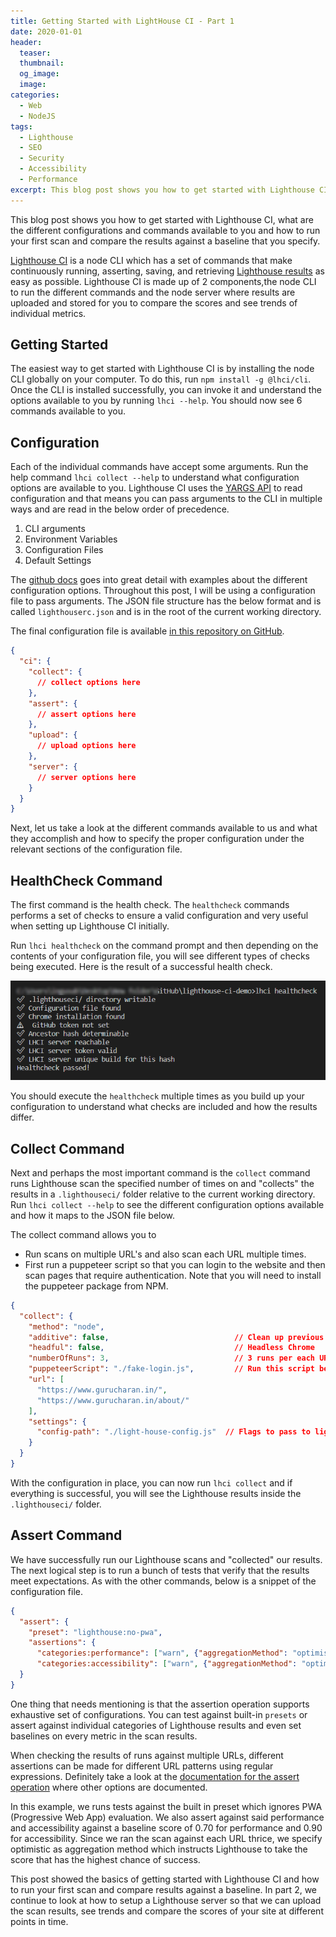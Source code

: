 ```yaml
---
title: Getting Started with LightHouse CI - Part 1
date: 2020-01-01
header:
  teaser: 
  thumbnail: 
  og_image: 
  image: 
categories:
  - Web
  - NodeJS
tags:
  - Lighthouse
  - SEO
  - Security
  - Accessibility
  - Performance
excerpt: This blog post shows you how to get started with Lighthouse CI, what are the different configurations and commands available to you and how to run your first scan and compare the results against a baseline that you specify.
---
```


This blog post shows you how to get started with Lighthouse CI, what are the different configurations and commands available to you and how to run your first scan and compare the results against a baseline that you specify.

[Lighthouse CI](https://github.com/GoogleChrome/lighthouse-ci) is a node CLI which has a set of commands that make continuously running, asserting, saving, and retrieving [Lighthouse results](https://www.gurucharan.in/web/performance-accessibility-security-tests-for-your-website-with-google-lighthouse-audits/) as easy as possible. Lighthouse CI is made up of 2 components,the node CLI to run the different commands and the node server where results are uploaded and stored for you to compare the scores and see trends of individual metrics.

## Getting Started

The easiest way to get started with Lighthouse CI is by installing the node CLI globally on your computer. To do this, run `npm install -g @lhci/cli`. Once the CLI is installed successfully, you can invoke it and understand the options available to you by running `lhci --help`. You should now see 6 commands available to you.

## Configuration

Each of the individual commands have accept some arguments. Run the help command `lhci collect --help` to understand what configuration options are available to you. Lighthouse CI uses the [YARGS API](https://github.com/yargs/yargs/blob/v12.0.5/docs/api.md#envprefix) to read configuration and that means you can pass arguments to the CLI in multiple ways and are read in the below order of precedence.

1. CLI arguments
2. Environment Variables
3. Configuration Files
4. Default Settings

The [github docs](https://github.com/GoogleChrome/lighthouse-ci/blob/master/docs/configuration.md) goes into great detail with examples about the different configuration options. Throughout this post, I will be using a configuration file to pass arguments. The JSON file structure has the below format and is called `lighthouserc.json` and is in the root of the current working directory.

The final configuration file is available [in this repository on GitHub](https://github.com/GuruCharan94/lighthouse-ci-demo).

```json
{
  "ci": {
    "collect": {
      // collect options here
    },
    "assert": {
      // assert options here
    },
    "upload": {
      // upload options here
    },
    "server": {
      // server options here
    }
  }
}
```

Next, let us take a look at the different commands available to us and what they accomplish and how to specify the proper configuration under the relevant sections of the configuration file.

## HealthCheck Command

The first command is the health check. The `healthcheck` commands performs a set of checks to ensure a valid configuration and very useful when setting up Lighthouse CI initially.

Run `lhci healthcheck` on the command prompt and then depending on the contents of your configuration file, you will see different types of checks being executed. Here is the result of a successful health check.

![Lighthouse CI Health Check Results](/assets/images/lhci/lhci-healthcheck.png)

You should execute the `healthcheck` multiple times as you build up your configuration to understand what checks are included and how the results differ.

## Collect Command

Next and perhaps the most important command is the `collect` command runs Lighthouse scan the specified number of times on and "collects" the results in a `.lighthouseci/` folder relative to the current working directory. Run `lhci collect --help` to see the different configuration options available and how it maps to the JSON file below.

The collect command allows you to

- Run scans on multiple URL's and also scan each URL multiple times.
- First run a puppeteer script so that you can login to the website and then scan pages that require authentication. Note that you will need to install the puppeteer package from NPM.

``` json
{
  "collect": {
    "method": "node",
    "additive": false,                            // Clean up previous lighthouse runs
    "headful": false,                             // Headless Chrome
    "numberOfRuns": 3,                            // 3 runs per each URL
    "puppeteerScript": "./fake-login.js",         // Run this script before auditing below URLs'. Usually Login Scripts.
    "url": [
      "https://www.gurucharan.in/",
      "https://www.gurucharan.in/about/"
    ],
    "settings": {
      "config-path": "./light-house-config.js"  // Flags to pass to lightHouse
    }
  }
}
```

With the configuration in place, you can now run `lhci collect` and if everything is successful, you will see the Lighthouse results inside the `.lighthouseci/` folder.

## Assert Command

We have successfully run our Lighthouse scans and "collected" our results. The next logical step is to run a bunch of tests that verify that the results meet expectations. As with the other commands, below is a snippet of the configuration file.

``` json
{
  "assert": {
    "preset": "lighthouse:no-pwa",
    "assertions": {
      "categories:performance": ["warn", {"aggregationMethod": "optimistic", "minScore": 0.70}],
      "categories:accessibility": ["warn", {"aggregationMethod": "optimistic", "minScore": 0.90}]
  }
}
```

One thing that needs mentioning is that the assertion operation supports exhaustive set of configurations. You can test against built-in `presets` or assert against individual categories of Lighthouse results and even set baselines on every metric in the scan results.

When checking the results of runs against multiple URLs, different assertions can be made for different URL patterns using regular expressions. Definitely take a look at the [documentation for the assert operation](https://github.com/GoogleChrome/lighthouse-ci/blob/master/docs/assertions.md) where other options are documented.

In this example, we runs tests against the built in preset which ignores PWA (Progressive Web App) evaluation. We also assert against said performance and accessibility against a baseline score of 0.70 for performance and 0.90 for accessibility. Since we ran the scan against each URL thrice, we specify optimistic as aggregation method which instructs Lighthouse to take the score that has the highest chance of success.

This post showed the basics of getting started with Lighthouse CI and how to run your first scan and compare results against a baseline. In part 2, we continue to look at how to setup a Lighthouse server so that we can upload the scan results, see trends and compare the scores of your site at different points in time.

